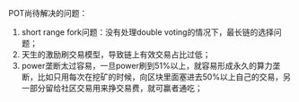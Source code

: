 POT尚待解决的问题：

1. short range fork问题：没有处理double voting的情况下，最长链的选择问题；
2. 天生的激励刷交易模型，导致链上有效交易占比过低；
3. power垄断太过容易，一旦power刷到51%以上，就容易形成永久的算力垄断，比如只用每次在挖矿的时候，向区块里面塞进去50%以上自己的交易，另一部分留给社区交易用来挣交易费，就可赢者通吃；


